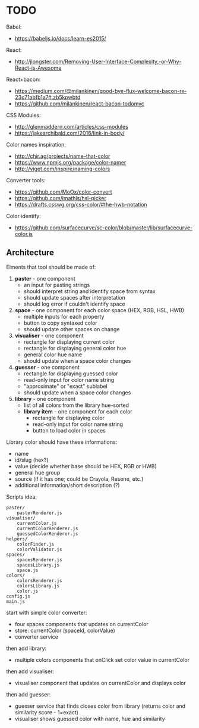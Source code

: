 # TODO

Babel:
- https://babeljs.io/docs/learn-es2015/

React:
- http://jlongster.com/Removing-User-Interface-Complexity,-or-Why-React-is-Awesome

React+bacon:
- https://medium.com/@milankinen/good-bye-flux-welcome-bacon-rx-23c71abfb1a7#.zb5kpwbtd
- https://github.com/milankinen/react-bacon-todomvc

CSS Modules:
- http://glenmaddern.com/articles/css-modules
- https://jakearchibald.com/2016/link-in-body/

Color names inspiration:

- http://chir.ag/projects/name-that-color
- https://www.npmjs.org/package/color-namer
- http://viget.com/inspire/naming-colors

Converter tools:

- https://github.com/MoOx/color-convert
- https://github.com/imathis/hsl-picker
- https://drafts.csswg.org/css-color/#the-hwb-notation

Color identify:

- https://github.com/surfacecurve/sc-color/blob/master/lib/surfacecurve-color.js


## Architecture

Elments that tool should be made of:

1. **paster** - one component
    - an input for pasting strings
    - should interpret string and identify space from syntax
    - should update spaces after interpretation
    - should log error if couldn't identify space
2. **space** - one component for each color space (HEX, RGB, HSL, HWB)
    - multiple inputs for each property
    - button to copy syntaxed color
    - should update other spaces on change
3. **visualiser** - one component
    - rectangle for displaying current color
    - rectangle for displaying general color hue
    - general color hue name
    - should update when a space color changes
4. **guesser** - one component
    - rectangle for displaying guessed color
    - read-only input for color name string
    - "approximate" or "exact" sublabel
    - should update when a space color changes
5. **library** - one component
    - list of all colors from the library hue-sorted
    - **library item** - one component for each color
        - rectangle for displaying color
        - read-only input for color name string
        - button to load color in spaces

Library color should have these informations:
- name
- id/slug (hex?)
- value (decide whether base should be HEX, RGB or HWB)
- general hue group
- source (if it has one; could be Crayola, Resene, etc.)
- additional information/short description (?)

Scripts idea:

```
paster/
    pasterRenderer.js
visualiser/
    currentColor.js
    currentColorRenderer.js
    guessedColorRenderer.js
helpers/
    colorFinder.js
    colorValidator.js
spaces/
    spacesRenderer.js
    spacesLibrary.js
    space.js
colors/
    colorsRenderer.js
    colorsLibrary.js
    color.js
config.js
main.js
```

start with simple color converter:
- four spaces components that updates on currentColor
- store: currentColor (spaceId, colorValue)
- converter service

then add library:
- multiple colors components that onClick set color value in currentColor

then add visualiser:
- visualiser component that updates on currentColor and displays color

then add guesser:
- guesser service that finds closes color from library (returns color and similarity score - 1=exact)
- visualiser shows guessed color with name, hue and similarity
